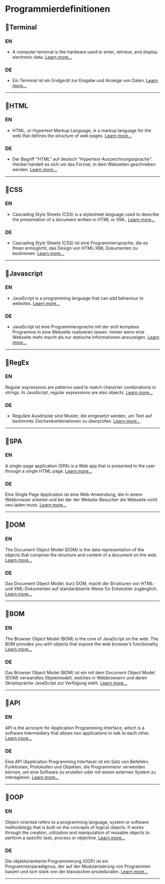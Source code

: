 # Programmierdefinitionen

## 🔸Terminal

### EN

- A computer terminal is the hardware used to enter, retrieve, and display electronic data.
  [Learn more...](https://www.collinsdictionary.com/dictionary/english/terminal)

### DE

- Ein Terminal ist ein Endgerät zur Eingabe und Anzeige von Daten.
  [Learn more...](https://www.computerweekly.com/de/definition/Terminal)

---

## 🔸HTML

### EN

- HTML, or Hypertext Markup Language, is a markup language for the web that defines the structure of web pages.
  [Learn more...](https://www.freecodecamp.org/news/what-is-html-definition-and-meaning/)

### DE

- Der Begriff "HTML" auf deutsch "Hypertext-Auszeichnungssprache". Hierbei handelt es sich um das Format, in dem Webseiten geschrieben werden.
  [Learn more...](https://praxistipps.chip.de/was-ist-html-verstaendlich-erklaert_40979#:~:text=Der%20Begriff%20%22HTML%22%20steht%20f%C3%BCr,Webseite%20den%20Text%20einer%20Website.)

---

## 🔸CSS

### EN

- Cascading Style Sheets (CSS) is a stylesheet language used to describe the presentation of a document written in HTML or XML.
  [Learn more...](https://developer.mozilla.org/en-US/docs/Web/CSS)

### DE

- Cascading Style Sheets (CSS) ist eine Programmiersprache, die es Ihnen ermöglicht, das Design von HTML-XML Dokumenten zu bestimmen.
  [Learn more...](https://www.ionos.de/digitalguide/websites/webdesign/was-ist-css/)

---

## 🔸Javascript

### EN

- JavaScript is a programming language that can add behaviour to websites.
  [Learn more...](https://www.techopedia.com/definition/3929/javascript-js)

### DE

- JavaScript ist eine Programmiersprache mit der sich komplexe Programme in eine Webseite realisieren lassen. Immer wenn eine Webseite mehr macht als nur statische Informationen anzuzeigen.
  [Learn more...](https://developer.mozilla.org/de/docs/Learn/JavaScript/First_steps/What_is_JavaScript)

---

## 🔸RegEx

### EN

Regular expressions are patterns used to match character combinations in strings. In JavaScript, regular expressions are also objects.
[Learn more...](https://developer.mozilla.org/en-US/docs/Web/JavaScript/Guide/Regular_Expressions)

### DE

- Reguläre Ausdrücke sind Muster, die eingesetzt werden, um Text auf bestimmte Zeichenkombinationen zu überprüfen.
  [Learn more...](https://developer.mozilla.org/de/docs/Web/JavaScript/Guide/Regular_Expressions)

---

## 🔸SPA

### EN

A single-page application (SPA) is a Web app that is presented to the user through a single HTML page.
[Learn more...](https://www.techtarget.com/whatis/definition/single-page-application-SPA#:~:text=A%20single%2Dpage%20application%20(SPA,%2Dpage%20interface%20(SPI).))

### DE

Eine Single Page Application ist eine Web-Anwendung, die in einem Webbrowser arbeitet und bei der der Website-Besucher die Webseite nicht neu laden muss.
[Learn more...](https://www.sana-commerce.com/de/ecommerce-erklaert/was-ist-eine-single-page-application/)

---

## 🔸DOM

### EN

The Document Object Model (DOM) is the data representation of the objects that comprise the structure and content of a document on the web.
[Learn more...](https://developer.mozilla.org/en-US/docs/Web/API/Document_Object_Model/Introduction)

### DE

Das Document Object Model, kurz DOM, macht die Strukturen von HTML- und XML-Dokumenten auf standardisierte Weise für Entwickler zugänglich.
[Learn more...](https://www.dev-insider.de/was-ist-das-dom-a-1095908/)

---

## 🔸BOM

### EN

The Browser Object Model (BOM) is the core of JavaScript on the web. The BOM provides you with objects that expose the web browser’s functionality.
[Learn more...](https://www.javascripttutorial.net/javascript-bom/)

### DE

Das Browser Object Model (BOM) ist ein mit dem Document Object Model (DOM) verwandtes Objektmodell, welches in Webbrowsern und deren Skriptsprache JavaScript zur Verfügung steht.
[Learn more...](https://www.enzyklo.de/Begriff/Browser_Object_Model)

---
## 🔸API

### EN

API is the acronym for Application Programming Interface, which is a software intermediary that allows two applications to talk to each other.
[Learn more...](https://www.mulesoft.com/resources/api/what-is-an-api)

### DE

Eine API (Application Programming Interface) ist ein Satz von Befehlen, Funktionen, Protokollen und Objekten, die Programmierer verwenden können, um eine Software zu erstellen oder mit einem externen System zu interagieren. 
[Learn more...](https://www.talend.com/de/resources/was-ist-eine-api/#:~:text=%E2%80%93%20Definition,einem%20externen%20System%20zu%20interagieren.)

---

## 🔸OOP

### EN

Object-oriented refers to a programming language, system or software methodology that is built on the concepts of logical objects. It works through the creation, utilization and manipulation of reusable objects to perform a specific task, process or objective.
[Learn more...](https://www.techopedia.com/definition/3233/object-oriented#:~:text=Object%2Doriented%20refers%20to%20a,specific%20task%2C%20process%20or%20objective.)

### DE

Die objektorientierte Programmierung (OOP) ist ein Programmierparadigmus, der auf der Modularisierung von Programmen basiert und sich stark von der klassischen prozeduralen.
[Learn more...](https://www.itwissen.info/Objektorientierte-Programmierung-object-oriented-programming-OOP.html)

---
